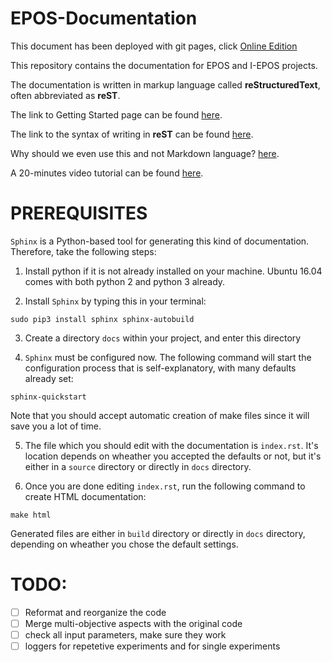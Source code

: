 # EPOS-Documentation

This document has been deployed with git pages, click [Online Edition](https://yubinnng.github.io/EPOS-Documentation/)

This repository contains the documentation for EPOS and I-EPOS projects.

The documentation is written in markup language called **reStructuredText**, often abbreviated as **reST**.

The link to Getting Started page can be found [here](https://docs.readthedocs.io/en/latest/getting_started.html).

The link to the syntax of writing in **reST** can be found [here](http://www.sphinx-doc.org/en/master/usage/restructuredtext/basics.html).

Why should we even use this and not Markdown language? [here](http://ericholscher.com/blog/2016/mar/15/dont-use-markdown-for-technical-docs/).

A 20-minutes video tutorial can be found [here](https://www.youtube.com/watch?v=oJsUvBQyHBs&feature=youtu.be).

# PREREQUISITES

`Sphinx` is a Python-based tool for generating this kind of documentation. Therefore, take the following steps:

1. Install python if it is not already installed on your machine. Ubuntu 16.04 comes with both python 2 and python 3 already.

2. Install `Sphinx` by typing this in your terminal:

```
sudo pip3 install sphinx sphinx-autobuild
```

3. Create a directory `docs` within your project, and enter this directory

4. `Sphinx` must be configured now. The following command will start the configuration process that is self-explanatory, with many defaults already set:

```
sphinx-quickstart
```

Note that you should accept automatic creation of make files since it will save you a lot of time.

5. The file which you should edit with the documentation is `index.rst`. It's location depends on wheather you accepted the defaults or not, but it's either in a `source` directory or directly in `docs` directory.

6. Once you are done editing `index.rst`, run the following command to create HTML documentation:

```
make html
```

Generated files are either in `build` directory or directly in `docs` directory, depending on wheather you chose the default settings.

# TODO:

- [ ] Reformat and reorganize the code
- [ ] Merge multi-objective aspects with the original code
- [ ] check all input parameters, make sure they work
- [ ] loggers for repetetive experiments and for single experiments
